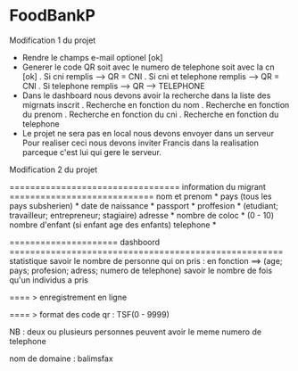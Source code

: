 # FoodBankP

Modification 1 du projet
- Rendre le champs e-mail optionel [ok]
- Generer le code QR soit avec le numero de telephone soit avec la cn [ok]
    . Si cni remplis --> QR = CNI
    . Si cni et telephone remplis --> QR = CNI
    . Si telephone remplis --> QR --> TELEPHONE
- Dans le dashboard nous devons avoir la recherche dans la liste des migrnats inscrit
    . Recherche en fonction du nom
    . Recherche en fonction du prenom
    . Recherche en fonction du cni
    . Recherche en fonction du telephone
- Le projet ne sera pas en local nous devons envoyer dans un serveur
        Pour realiser ceci nous devons inviter Francis dans la realisation parceque c'est lui
    qui gere le serveur.

Modification 2 du projet

================================= information du migrant ============================
nom et prenom *
pays (tous les pays subsherien) *
date de naissance *
passport *
proffesion * (etudiant; travailleur; entrepreneur; stagiaire)
adresse *
nombre de coloc * (0 - 10)
nombre d'enfant (si enfant age des enfants)
telephone *

===================== dashboord =====================================================
statistique 
savoir le nombre de personne qui on pris : en fonction ==> (age; pays; profesion; adress; numero de telephone)
savoir le nombre de fois qu'un individus a pris 

==== > enregistrement en ligne

==== > format des code qr : TSF(0 - 9999)

 NB : deux ou plusieurs personnes peuvent avoir le meme numero de telephone 

nom de domaine : balimsfax


